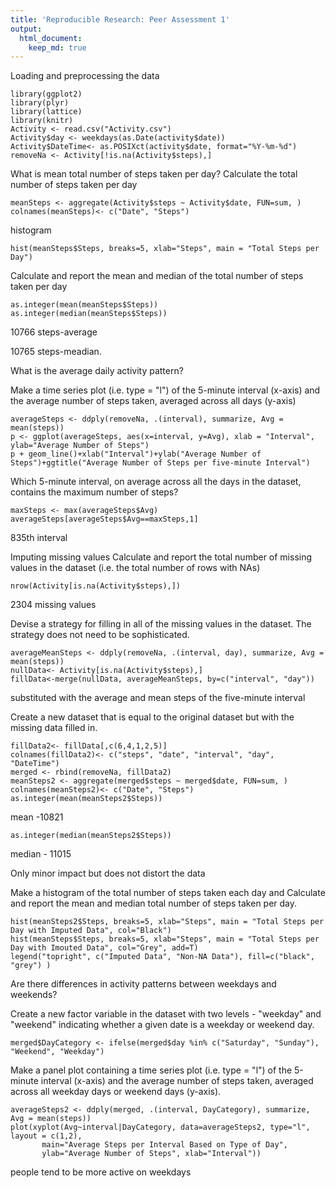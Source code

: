 ```yaml
---
title: 'Reproducible Research: Peer Assessment 1'
output: 
  html_document:
    keep_md: true
---
```

Loading and preprocessing the data
```{r}
library(ggplot2)
library(plyr)
library(lattice) 
library(knitr)
Activity <- read.csv("Activity.csv")
Activity$day <- weekdays(as.Date(activity$date))
Activity$DateTime<- as.POSIXct(activity$date, format="%Y-%m-%d")
removeNa <- Activity[!is.na(Activity$steps),]
```

What is mean total number of steps taken per day?
Calculate the total number of steps taken per day
```{r}
meanSteps <- aggregate(Activity$steps ~ Activity$date, FUN=sum, )
colnames(meanSteps)<- c("Date", "Steps")
```
histogram
```{r echo=FALSE}
hist(meanSteps$Steps, breaks=5, xlab="Steps", main = "Total Steps per Day")
```
Calculate and report the mean and median of the total number of steps taken per day
```{r}
as.integer(mean(meanSteps$Steps))
as.integer(median(meanSteps$Steps))
```
10766 steps-average

10765 steps-meadian.


What is the average daily activity pattern?

Make a time series plot (i.e. type = "l") of the 5-minute interval (x-axis) and the average number of steps taken, averaged across all days (y-axis)
```{r echo=FALSE}
averageSteps <- ddply(removeNa, .(interval), summarize, Avg = mean(steps))
p <- ggplot(averageSteps, aes(x=interval, y=Avg), xlab = "Interval", ylab="Average Number of Steps")
p + geom_line()+xlab("Interval")+ylab("Average Number of Steps")+ggtitle("Average Number of Steps per five-minute Interval")
```
Which 5-minute interval, on average across all the days in the dataset, contains the maximum number of steps?
```{r}
maxSteps <- max(averageSteps$Avg)
averageSteps[averageSteps$Avg==maxSteps,1]
```
835th interval


Imputing missing values
Calculate and report the total number of missing values in the dataset (i.e. the total number of rows with NAs)
```{r}
nrow(Activity[is.na(Activity$steps),])
```
2304 missing values

Devise a strategy for filling in all of the missing values in the dataset. The strategy does not need to be sophisticated. 
```{r}
averageMeanSteps <- ddply(removeNa, .(interval, day), summarize, Avg = mean(steps))
nullData<- Activity[is.na(Activity$steps),]
fillData<-merge(nullData, averageMeanSteps, by=c("interval", "day"))
```
substituted with the average and mean steps of the five-minute interval


Create a new dataset that is equal to the original dataset but with the missing data filled in.
```{r}
fillData2<- fillData[,c(6,4,1,2,5)]
colnames(fillData2)<- c("steps", "date", "interval", "day", "DateTime")
merged <- rbind(removeNa, fillData2)
meanSteps2 <- aggregate(merged$steps ~ merged$date, FUN=sum, )
colnames(meanSteps2)<- c("Date", "Steps")
as.integer(mean(meanSteps2$Steps))
```
mean -10821
```{r}
as.integer(median(meanSteps2$Steps))
```
median - 11015

Only minor impact but does not distort the data

Make a histogram of the total number of steps taken each day and Calculate and report the mean and median total number of steps taken per day.
```{r echo=FALSE}
hist(meanSteps2$Steps, breaks=5, xlab="Steps", main = "Total Steps per Day with Imputed Data", col="Black")
hist(meanSteps$Steps, breaks=5, xlab="Steps", main = "Total Steps per Day with Imouted Data", col="Grey", add=T)
legend("topright", c("Imputed Data", "Non-NA Data"), fill=c("black", "grey") )
```

Are there differences in activity patterns between weekdays and weekends?

Create a new factor variable in the dataset with two levels - "weekday" and "weekend" indicating whether a given date is a weekday or weekend day.
```{r}
merged$DayCategory <- ifelse(merged$day %in% c("Saturday", "Sunday"), "Weekend", "Weekday")
```
Make a panel plot containing a time series plot (i.e. type = "l") of the 5-minute interval (x-axis) and the average number of steps taken, averaged across all weekday days or weekend days (y-axis).

```{r echo=FALSE}
averageSteps2 <- ddply(merged, .(interval, DayCategory), summarize, Avg = mean(steps))
plot(xyplot(Avg~interval|DayCategory, data=averageSteps2, type="l",  layout = c(1,2),
       main="Average Steps per Interval Based on Type of Day", 
       ylab="Average Number of Steps", xlab="Interval"))
```
people tend to be more active on weekdays

